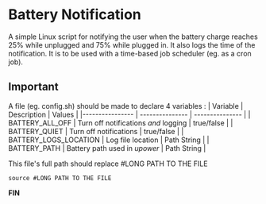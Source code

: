 # Battery Notification

A simple Linux script for notifying the user when the battery charge reaches 25% while unplugged and 75% while plugged in. It also logs the time of the notification. It is to be used with a time-based job scheduler (eg. as a cron job).

## **Important**

A file (eg. config.sh) should be made to declare 4 variables :
| Variable    | Description    | Values    |
|---------------- | --------------- | --------------- |
| BATTERY_ALL_OFF | Turn off notifications *and* logging | true/false |
| BATTERY_QUIET | Turn off notifications | true/false |
| BATTERY_LOGS_LOCATION | Log file location | Path String |
| BATTERY_PATH | Battery path used in *upower* | Path String |


This file's full path should replace #LONG PATH TO THE FILE

```source #LONG PATH TO THE FILE```

**FIN**
